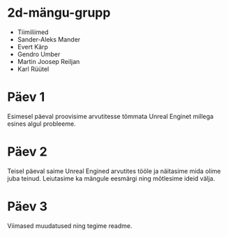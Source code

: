 # 2d-mängu-grupp


- Tiimiliimed
- Sander-Aleks Mander
- Evert Kärp
- Gendro Umber
- Martin Joosep Reiljan
- Karl Rüütel

# Päev 1
Esimesel päeval proovisime arvutitesse tõmmata Unreal Enginet millega esines algul probleeme.

# Päev 2
Teisel päeval saime Unreal Engined arvutites tööle ja näitasime mida olime juba teinud.
Leiutasime ka mängule eesmärgi ning mõtlesime ideid välja.

# Päev 3
Viimased muudatused ning tegime readme. 
